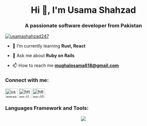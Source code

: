<h1 align="center">Hi 👋, I'm Usama Shahzad</h1>
<h3 align="center">A passionate software developer from Pakistan</h3>

<p align="left"> <a href="https://twitter.com/usamashahzad247" target="blank"><img src="https://img.shields.io/twitter/follow/usamashahzad247?logo=twitter&style=for-the-badge" alt="usamashahzad247" /></a> </p>

- 🌱 I’m currently learning **Rust, React**

- 💬 Ask me about **Ruby on Rails**

- 📫 How to reach me **mughalosama618@gmail.com**

<h3 align="left">Connect with me:</h3>
<p align="left">
<a href="https://twitter.com/usamashahzad247" target="blank"><img align="center" src="https://raw.githubusercontent.com/rahuldkjain/github-profile-readme-generator/master/src/images/icons/Social/twitter.svg" alt="usamashahzad247" height="30" width="40" /></a>
<a href="https://linkedin.com/in/https://www.linkedin.com/in/usamashahzad247/" target="blank"><img align="center" src="https://raw.githubusercontent.com/rahuldkjain/github-profile-readme-generator/master/src/images/icons/Social/linked-in-alt.svg" alt="https://www.linkedin.com/in/usamashahzad247/" height="30" width="40" /></a>
<a href="https://www.leetcode.com/https://leetcode.com/usamashahzad/" target="blank"><img align="center" src="https://raw.githubusercontent.com/rahuldkjain/github-profile-readme-generator/master/src/images/icons/Social/leet-code.svg" alt="https://leetcode.com/usamashahzad/" height="30" width="40" /></a>
</p>

<h3 align="left">Languages Framework and Tools:</h3>
<p align="center">
  <a href="https://skillicons.dev">
    <img src="https://skillicons.dev/icons?i=git,ruby,docker,rust,react,ts,js,vscode,tailwind,stackoverflow,sqlite,redis,rails,postgres,nodejs,netlify,mysql,mongodb,css,bootstrap" />
  </a>
</p>
